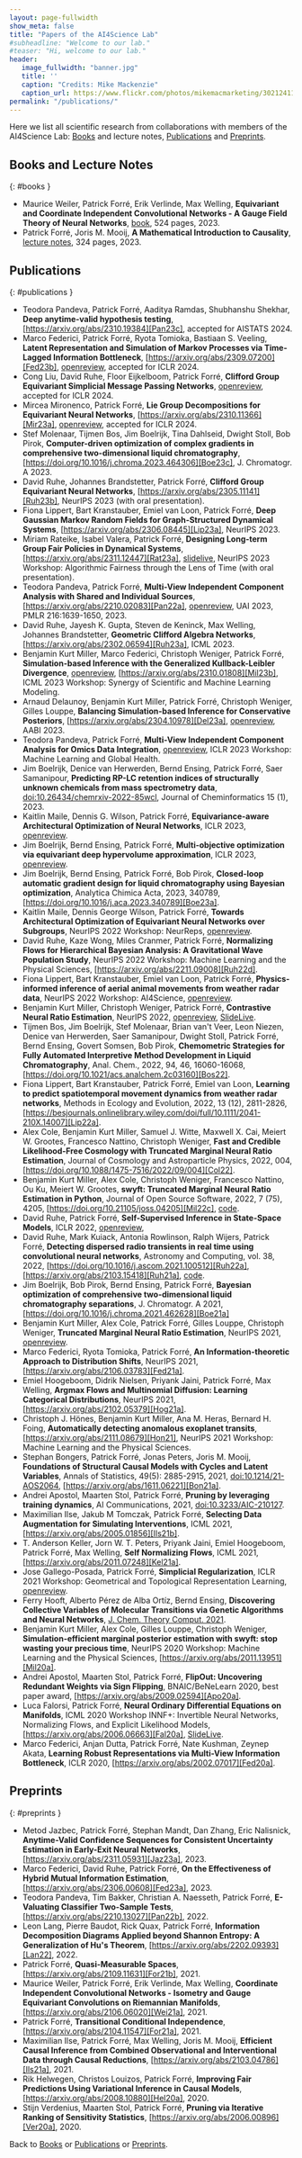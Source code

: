 ```yaml
---
layout: page-fullwidth 
show_meta: false
title: "Papers of the AI4Science Lab"
#subheadline: "Welcome to our lab."
#teaser: "Hi, welcome to our lab."
header:
   image_fullwidth: "banner.jpg"
   title: ''
   caption: "Credits: Mike Mackenzie"
   caption_url: https://www.flickr.com/photos/mikemacmarketing/30212411048
permalink: "/publications/"
---
```


<!-- force style for table  -->
<style type="text/css">
    li { list-style-type: disc; }
</style>


Here we list all scientific research from collaborations with members of the AI4Science Lab: [Books](#books) and lecture notes, [Publications](#publications) and [Preprints](#preprints).

## Books and Lecture Notes
{: #books }

- Maurice Weiler, Patrick Forré, Erik Verlinde, Max Welling, **Equivariant and Coordinate Independent Convolutional Networks - A Gauge Field Theory of Neural Networks**, [book][Wei23a], 524 pages, 2023.
- Patrick Forré, Joris M. Mooij, **A Mathematical Introduction to Causality**, [lecture notes][FM23a], 324 pages, 2023.



## Publications
{: #publications }
- Teodora Pandeva, Patrick Forré, Aaditya Ramdas, Shubhanshu Shekhar, **Deep anytime-valid hypothesis testing**, [https://arxiv.org/abs/2310.19384][Pan23c], accepted for AISTATS 2024.
- Marco Federici, Patrick Forré, Ryota Tomioka, Bastiaan S. Veeling, **Latent Representation and Simulation of Markov Processes via Time-Lagged Information Bottleneck**, [https://arxiv.org/abs/2309.07200][Fed23b], [openreview][Fed24b], accepted for ICLR 2024.
- Cong Liu, David Ruhe, Floor Eijkelboom, Patrick Forré, **Clifford Group Equivariant Simplicial Message Passing Networks**, [openreview][Liu24a], accepted for ICLR 2024.
- Mircea Mironenco, Patrick Forré, **Lie Group Decompositions for Equivariant Neural Networks**, [https://arxiv.org/abs/2310.11366][Mir23a], [openreview][Mir24a], accepted for ICLR 2024.
- Stef Molenaar, Tijmen Bos, Jim Boelrijk, Tina Dahlseid, Dwight Stoll, Bob Pirok, **Computer-driven optimization of complex gradients in comprehensive two-dimensional liquid chromatography**, [https://doi.org/10.1016/j.chroma.2023.464306][Boe23c], J. Chromatogr. A 2023.
- David Ruhe, Johannes Brandstetter, Patrick Forré, **Clifford Group Equivariant Neural Networks**, [https://arxiv.org/abs/2305.11141][Ruh23b], NeurIPS 2023 (with oral presentation).
- Fiona Lippert, Bart Kranstauber, Emiel van Loon, Patrick Forré, **Deep Gaussian Markov Random Fields for Graph-Structured Dynamical Systems**, [https://arxiv.org/abs/2306.08445][Lip23a], NeurIPS 2023.
- Miriam Rateike, Isabel Valera, Patrick Forré, **Designing Long-term Group Fair Policies in Dynamical Systems**, [https://arxiv.org/abs/2311.12447][Rat23a], [slidelive][Rat23b], NeurIPS 2023 Workshop: Algorithmic Fairness through the Lens of Time (with oral presentation).
- Teodora Pandeva, Patrick Forré, **Multi-View Independent Component Analysis with Shared and Individual Sources**, [https://arxiv.org/abs/2210.02083][Pan22a], [openreview][Pan23b], UAI 2023, PMLR 216:1639-1650, 2023.
- David Ruhe, Jayesh K. Gupta, Steven de Keninck, Max Welling, Johannes Brandstetter, **Geometric Clifford Algebra Networks**, [https://arxiv.org/abs/2302.06594][Ruh23a], ICML 2023.
- Benjamin Kurt Miller, Marco Federici, Christoph Weniger, Patrick Forré, **Simulation-based Inference with the Generalized Kullback-Leibler Divergence**, [openreview][Mil23a], [https://arxiv.org/abs/2310.01808][Mil23b], ICML 2023 Workshop: Synergy of Scientific and Machine Learning Modeling.
- Arnaud Delaunoy, Benjamin Kurt Miller, Patrick Forré, Christoph Weniger, Gilles Louppe, **Balancing Simulation-based Inference for Conservative Posteriors**, [https://arxiv.org/abs/2304.10978][Del23a], [openreview][Del23b], AABI 2023.
- Teodora Pandeva, Patrick Forré, **Multi-View Independent Component Analysis for Omics Data Integration**, [openreview][Pan23a], ICLR 2023 Workshop: Machine Learning and Global Health.
- Jim Boelrijk, Denice van Herwerden, Bernd Ensing, Patrick Forré, Saer Samanipour, **Predicting RP-LC retention indices of structurally unknown chemicals from mass spectrometry data**, [doi:10.26434/chemrxiv-2022-85wcl][Boe22a], Journal of Cheminformatics 15 (1), 2023.
- Kaitlin Maile, Dennis G. Wilson, Patrick Forré, **Equivariance-aware Architectural Optimization of Neural Networks**, ICLR 2023, [openreview][Mai23a].
- Jim Boelrijk, Bernd Ensing, Patrick Forré, **Multi-objective optimization via equivariant deep hypervolume approximation**, ICLR 2023, [openreview][Boe23b].
- Jim Boelrijk, Bernd Ensing, Patrick Forré, Bob Pirok, **Closed-loop automatic gradient design for liquid chromatography using Bayesian optimization**, Analytica Chimica Acta, 2023, 340789, [https://doi.org/10.1016/j.aca.2023.340789][Boe23a].
- Kaitlin Maile, Dennis George Wilson, Patrick Forré, **Towards Architectural Optimization of Equivariant Neural Networks over Subgroups**, NeurIPS 2022 Workshop: NeurReps, [openreview][Mai22a].
- David Ruhe, Kaze Wong, Miles Cranmer, Patrick Forré, **Normalizing Flows for Hierarchical Bayesian Analysis: A Gravitational Wave Population Study**, NeurIPS 2022 Workshop: Machine Learning and the Physical Sciences, [https://arxiv.org/abs/2211.09008][Ruh22d].
- Fiona Lippert, Bart Kranstauber, Emiel van Loon, Patrick Forré, **Physics-informed inference of aerial animal movements from weather radar data**, NeurIPS 2022 Workshop: AI4Science, [openreview][Lip22b].
- Benjamin Kurt Miller, Christoph Weniger, Patrick Forré, **Contrastive Neural Ratio Estimation**, NeurIPS 2022, [openreview][Mil22a], [SlideLive][Mil22b].
- Tijmen Bos, Jim Boelrijk, Stef Molenaar, Brian van't Veer, Leon Niezen, Denice van Herwerden, Saer Samanipour, Dwight Stoll, Patrick Forré, Bernd Ensing, Govert Somsen, Bob Pirok, **Chemometric Strategies for Fully Automated Interpretive Method Development in Liquid Chromatography**, Anal. Chem., 2022, 94, 46, 16060-16068, [https://doi.org/10.1021/acs.analchem.2c03160][Bos22].
- Fiona Lippert, Bart Kranstauber, Patrick Forré, Emiel van Loon, **Learning to predict spatiotemporal movement dynamics from weather radar networks**, Methods in Ecology and Evolution, 2022, 13 (12), 2811-2826, [https://besjournals.onlinelibrary.wiley.com/doi/full/10.1111/2041-210X.14007][Lip22a].
- Alex Cole, Benjamin Kurt Miller, Samuel J. Witte, Maxwell X. Cai, Meiert W. Grootes, Francesco Nattino, Christoph Weniger, **Fast and Credible Likelihood-Free Cosmology with Truncated Marginal Neural Ratio Estimation**, Journal of Cosmology and Astroparticle Physics, 2022, 004, [https://doi.org/10.1088/1475-7516/2022/09/004][Col22].
- Benjamin Kurt Miller, Alex Cole, Christoph Weniger, Francesco Nattino, Ou Ku, Meiert W. Grootes, **swyft: Truncated Marginal Neural Ratio Estimation in Python**, Journal of Open Source Software, 2022, 7 (75), 4205, [https://doi.org/10.21105/joss.04205][Mil22c], [code][Mil22d].
- David Ruhe, Patrick Forré, **Self-Supervised Inference in State-Space Models**, ICLR 2022, [openreview][Ruh21c],
- David Ruhe, Mark Kuiack, Antonia Rowlinson, Ralph Wijers, Patrick Forré, **Detecting dispersed radio transients in real time using convolutional neural networks**, Astronomy and Computing, vol. 38, 2022, [https://doi.org/10.1016/j.ascom.2021.100512][Ruh22a], [https://arxiv.org/abs/2103.15418][Ruh21a], [code][Ruh21b].
- Jim Boelrijk, Bob Pirok, Bernd Ensing, Patrick Forré, **Bayesian optimization of comprehensive two-dimensional liquid chromatography separations**, J. Chromatogr. A 2021, [https://doi.org/10.1016/j.chroma.2021.462628][Boe21a]
- Benjamin Kurt Miller, Alex Cole, Patrick Forré, Gilles Louppe, Christoph Weniger, **Truncated Marginal Neural Ratio Estimation**, NeurIPS 2021, [openreview][Mil21a].
- Marco Federici, Ryota Tomioka, Patrick Forré, **An Information-theoretic Approach to Distribution Shifts**, NeurIPS 2021, [https://arxiv.org/abs/2106.03783][Fed21a].
- Emiel Hoogeboom, Didrik Nielsen, Priyank Jaini, Patrick Forré, Max Welling, **Argmax Flows and Multinomial Diffusion: Learning Categorical Distributions**, NeurIPS 2021, [https://arxiv.org/abs/2102.05379][Hog21a].
- Christoph J. Hönes, Benjamin Kurt Miller, Ana M. Heras, Bernard H. Foing, **Automatically detecting anomalous exoplanet transits**, [https://arxiv.org/abs/2111.08679][Hon21], NeurIPS 2021 Workshop: Machine Learning and the Physical Sciences.
- Stephan Bongers, Patrick Forré, Jonas Peters, Joris M. Mooij, **Foundations of Structural Causal Models with Cycles and Latent Variables**, Annals of Statistics, 49(5): 2885-2915, 2021, [doi:10.1214/21-AOS2064][Bon21b], [https://arxiv.org/abs/1611.06221][Bon21a].
- Andrei Apostol, Maarten Stol, Patrick Forré, **Pruning by leveraging training dynamics**, AI Communications, 2021, [doi:10.3233/AIC-210127][Apo21a]. 
- Maximilian Ilse, Jakub M Tomczak, Patrick Forré, **Selecting Data Augmentation for Simulating Interventions**, ICML 2021, [https://arxiv.org/abs/2005.01856][Ils21b].
- T. Anderson Keller, Jorn W. T. Peters, Priyank Jaini, Emiel Hoogeboom, Patrick Forré, Max Welling, **Self Normalizing Flows**, ICML 2021, [https://arxiv.org/abs/2011.07248][Kel21a].
- Jose Gallego-Posada, Patrick Forré, **Simplicial Regularization**, ICLR 2021 Workshop: Geometrical and Topological Representation Learning, [openreview][Gal21a].
- Ferry Hooft, Alberto Pérez de Alba Ortíz, Bernd Ensing, **Discovering Collective Variables of Molecular Transitions via Genetic Algorithms and Neural Networks**, [J. Chem. Theory Comput. 2021][Hoo21a].
- Benjamin Kurt Miller, Alex Cole, Gilles Louppe, Christoph Weniger, **Simulation-efficient marginal posterior estimation with swyft: stop wasting your precious time**,  NeurIPS 2020 Workshop: Machine Learning and the Physical Sciences, [https://arxiv.org/abs/2011.13951][Mil20a].
- Andrei Apostol, Maarten Stol, Patrick Forré, **FlipOut: Uncovering Redundant Weights via Sign Flipping**, BNAIC/BeNeLearn 2020, best paper award, [https://arxiv.org/abs/2009.02594][Apo20a].
- Luca Falorsi, Patrick Forré, **Neural Ordinary Differential Equations on Manifolds**, ICML 2020 Workshop INNF+: Invertible Neural Networks, Normalizing Flows, and Explicit Likelihood Models, [https://arxiv.org/abs/2006.06663][Fal20a], [SlideLive][Fal20b].
- Marco Federici, Anjan Dutta, Patrick Forré, Nate Kushman, Zeynep Akata, **Learning Robust Representations via Multi-View Information Bottleneck**, ICLR 2020, [https://arxiv.org/abs/2002.07017][Fed20a].


## Preprints
{: #preprints }

- Metod Jazbec, Patrick Forré, Stephan Mandt, Dan Zhang, Eric Nalisnick, **Anytime-Valid Confidence Sequences for Consistent Uncertainty Estimation in Early-Exit Neural Networks**, [https://arxiv.org/abs/2311.05931][Jaz23a], 2023.
- Marco Federici, David Ruhe, Patrick Forré, **On the Effectiveness of Hybrid Mutual Information Estimation**, [https://arxiv.org/abs/2306.00608][Fed23a], 2023.
- Teodora Pandeva, Tim Bakker, Christian A. Naesseth, Patrick Forré, **E-Valuating Classifier Two-Sample Tests**, [https://arxiv.org/abs/2210.13027][Pan22b], 2022.
- Leon Lang, Pierre Baudot, Rick Quax, Patrick Forré, **Information Decomposition Diagrams Applied beyond Shannon Entropy: A Generalization of Hu's Theorem**, [https://arxiv.org/abs/2202.09393][Lan22], 2022.
- Patrick Forré, **Quasi-Measurable Spaces**, [https://arxiv.org/abs/2109.11631][For21b], 2021.
- Maurice Weiler, Patrick Forré, Erik Verlinde, Max Welling, **Coordinate Independent Convolutional Networks - Isometry and Gauge Equivariant Convolutions on Riemannian Manifolds**, [https://arxiv.org/abs/2106.06020][Wei21a], 2021.
- Patrick Forré, **Transitional Conditional Independence**, [https://arxiv.org/abs/2104.11547][For21a], 2021.
- Maximilian Ilse, Patrick Forré, Max Welling, Joris M. Mooij, **Efficient Causal Inference from Combined Observational and Interventional Data through Causal Reductions**, [https://arxiv.org/abs/2103.04786][Ils21a], 2021.
- Rik Helwegen, Christos Louizos, Patrick Forré, **Improving Fair Predictions Using Variational Inference in Causal Models**, [https://arxiv.org/abs/2008.10880][Hel20a], 2020.
- Stijn Verdenius, Maarten Stol, Patrick Forré, **Pruning via Iterative Ranking of Sensitivity Statistics**, [https://arxiv.org/abs/2006.00896][Ver20a], 2020.


Back to [Books](#books) or [Publications](#publications) or [Preprints](#preprints).

[Apo20a]: https://arxiv.org/abs/2009.02594
[Apo21a]: https://content.iospress.com/articles/ai-communications/aic210127
[Bon21a]: https://arxiv.org/abs/1611.06221
[Bon21b]: https://projecteuclid.org/journals/annals-of-statistics/volume-49/issue-5/Foundations-of-structural-causal-models-with-cycles-and-latent-variables/10.1214/21-AOS2064.short 
[Boe21a]: https://doi.org/10.1016/j.chroma.2021.462628
[Boe22a]: https://doi.org/10.26434/chemrxiv-2022-85wcl
[Boe23a]: https://www.sciencedirect.com/science/article/pii/S0003267023000107
[Boe23b]: https://openreview.net/forum?id=fSa5IjNMmmi
[Boe23c]: https://doi.org/10.1016/j.chroma.2023.464306
[Bos22]: https://pubs.acs.org/doi/full/10.1021/acs.analchem.2c03160
[Col22]: https://iopscience.iop.org/article/10.1088/1475-7516/2022/09/004/meta
[Del23a]: https://arxiv.org/abs/2304.10978
[Del23b]: https://arxiv.org/abs/2304.10978
[Fal20a]: https://arxiv.org/abs/2006.06663
[Fal20b]: https://slideslive.com/38930928/neural-ordinary-differential-equations-on-manifolds
[Fed20a]: https://arxiv.org/abs/2002.07017
[Fed21a]: https://arxiv.org/abs/2106.03783
[Fed23a]: https://arxiv.org/abs/2306.00608
[Fed23b]: https://arxiv.org/abs/2309.07200
[Fed24b]: https://openreview.net/forum?id=bH6T0Jjw5y
[FM23a]: https://staff.science.uva.nl/j.m.mooij/articles/causality_lecture_notes_2023.pdf
[For21a]: https://arxiv.org/abs/2104.11547
[For21b]: https://arxiv.org/abs/2109.11631
[Gal21a]: https://openreview.net/pdf?id=x9xn6HKgefz
[Hel20a]: https://arxiv.org/abs/2008.10880
[Hog21a]: https://arxiv.org/abs/2102.05379
[Hon21]: https://arxiv.org/abs/2111.08679
[Hoo21a]: https://pubs.acs.org/doi/abs/10.1021/acs.jctc.0c00981
[Ils21a]: https://arxiv.org/abs/2103.04786
[Ils21b]: https://arxiv.org/abs/2005.01856
[Jaz23a]: https://arxiv.org/abs/2311.05931
[Kel21a]: https://arxiv.org/abs/2011.07248
[Lan22]: https://arxiv.org/abs/2202.09393
[Lip22a]: https://besjournals.onlinelibrary.wiley.com/doi/full/10.1111/2041-210X.14007
[Lip22b]: https://openreview.net/forum?id=mbWJIF2z6dZ
[Lip23a]: https://arxiv.org/abs/2306.08445
[Liu24a]: https://openreview.net/forum?id=Zz594UBNOH
[Mai22a]: https://openreview.net/forum?id=KJFpArxWe-g
[Mai23a]: https://openreview.net/forum?id=a6rCdfABJXg
[Mil20a]: https://arxiv.org/abs/2011.13951
[Mil21a]: https://openreview.net/forum?id=VA18aFPYfkd
[Mil22a]: https://openreview.net/forum?id=kOIaB1hzaLe
[Mil22b]: https://recorder-v3.slideslive.com/#/share?share=71852&s=7231d592-83cb-4bca-9112-c1892a609a2b
[Mil22c]: https://joss.theoj.org/papers/10.21105/joss.04205
[Mil22d]: https://github.com/undark-lab/swyft
[Mil23a]: https://openreview.net/forum?id=tPb1Fe58ro
[Mil23b]: https://arxiv.org/abs/2310.01808
[Mir23a]: https://arxiv.org/abs/2310.11366
[Mir24a]: https://openreview.net/forum?id=p34fRKp8qA
[Pan22a]: https://arxiv.org/abs/2210.02083
[Pan22b]: https://arxiv.org/abs/2210.13027
[Pan23a]: https://openreview.net/forum?id=r5KL-AfXt75
[Pan23b]: https://openreview.net/forum?id=WW6O-e7YJ2O
[Pan23c]: https://arxiv.org/abs/2310.19384
[Rat23a]: https://arxiv.org/abs/2311.12447
[Rat23b]: https://recorder-v3.slideslive.com/#/share?share=90356&s=76a0a5a7-6f97-406a-bca4-38fc64bcc3fc
[Ruh21a]: https://arxiv.org/abs/2103.15418
[Ruh21b]: https://ui.adsabs.harvard.edu/abs/2021ascl.soft03015R/abstract
[Ruh21c]: https://openreview.net/forum?id=VPjw9KPWRSK
[Ruh22d]: https://arxiv.org/abs/2211.09008
[Ruh22a]: https://doi.org/10.1016/j.ascom.2021.100512
[Ruh23a]: https://arxiv.org/abs/2302.06594
[Ruh23b]: https://arxiv.org/abs/2305.11141
[Ver20a]: https://arxiv.org/abs/2006.00896
[Wei21a]: https://arxiv.org/abs/2106.06020
[Wei23a]: https://maurice-weiler.gitlab.io/#cnn_book



